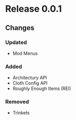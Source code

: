 # Release 0.0.1

## Changes
### Updated
 - Mod Menus
### Added
 - Architectury API
 - Cloth Config API
 - Roughly Enough Items (REI)
### Removed
 - Trinkets
